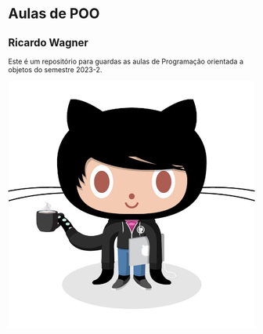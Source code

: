 # Aulas de POO

## Ricardo Wagner

Este é um repositório para guardas as aulas de Programação orientada a objetos do semestre 2023-2.

![Github Logo](imagens\codercat.jpg)
